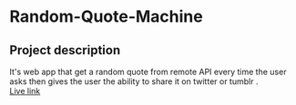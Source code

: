 # Random-Quote-Machine
## Project description
It's web app that get a random quote from remote API every time the user asks then gives the user the ability  to share it on twitter or tumblr .</br>
<a href="https://random-quote-machine-okbk.onrender.com/" target="_blank">Live link</a>
